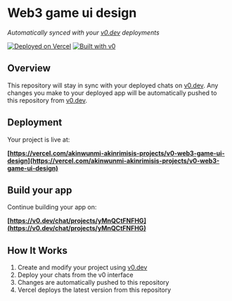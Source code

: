 # Web3 game ui design

*Automatically synced with your [v0.dev](https://v0.dev) deployments*

[![Deployed on Vercel](https://img.shields.io/badge/Deployed%20on-Vercel-black?style=for-the-badge&logo=vercel)](https://vercel.com/akinwunmi-akinrimisis-projects/v0-web3-game-ui-design)
[![Built with v0](https://img.shields.io/badge/Built%20with-v0.dev-black?style=for-the-badge)](https://v0.dev/chat/projects/yMnQCtFNFHG)

## Overview

This repository will stay in sync with your deployed chats on [v0.dev](https://v0.dev).
Any changes you make to your deployed app will be automatically pushed to this repository from [v0.dev](https://v0.dev).

## Deployment

Your project is live at:

**[https://vercel.com/akinwunmi-akinrimisis-projects/v0-web3-game-ui-design](https://vercel.com/akinwunmi-akinrimisis-projects/v0-web3-game-ui-design)**

## Build your app

Continue building your app on:

**[https://v0.dev/chat/projects/yMnQCtFNFHG](https://v0.dev/chat/projects/yMnQCtFNFHG)**

## How It Works

1. Create and modify your project using [v0.dev](https://v0.dev)
2. Deploy your chats from the v0 interface
3. Changes are automatically pushed to this repository
4. Vercel deploys the latest version from this repository